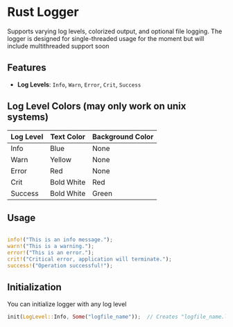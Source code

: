# Rust Logger

Supports varying log levels, colorized output, and optional file logging. 
The logger is designed for single-threaded usage for the moment but will include multithreaded support soon

## Features

- **Log Levels**: `Info`, `Warn`, `Error`, `Crit`, `Success`

  
## Log Level Colors (may only work on unix systems)
| Log Level | Text Color          | Background Color |
|-----------|---------------------|------------------|
| Info      | Blue                | None             |
| Warn      | Yellow              | None             |
| Error     | Red                 | None             |
| Crit      | Bold White          | Red              |
| Success   | Bold White          | Green            |

## Usage 

```rust

info!("This is an info message.");
warn!("This is a warning.");
error!("This is an error.");
crit!("Critical error, application will terminate.");
success!("Operation successful!");
````

## Initialization

You can initialize logger with any log level

```rust
init(LogLevel::Info, Some("logfile_name"));  // Creates "logfile_name.log"
````